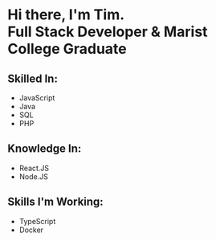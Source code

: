 <h1>Hi there, I'm Tim.<br />Full Stack Developer & Marist College Graduate</h1>

## Skilled In:
- JavaScript
- Java
- SQL
- PHP

## Knowledge In:
- React.JS
- Node.JS

## Skills I'm Working:
- TypeScript
- Docker
